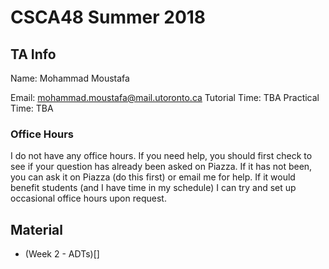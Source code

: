 # CSCA48 Summer 2018

## TA Info
Name: Mohammad Moustafa

Email: mohammad.moustafa@mail.utoronto.ca
Tutorial Time: TBA
Practical Time: TBA


### Office Hours
I do not have any office hours. If you need help, you should first check to see if your question has already been asked on Piazza. If it has not been, you can ask it on Piazza (do this first) or email me for help. If it would benefit students (and I have time in my schedule) I can try and set up occasional office hours upon request.


## Material

* (Week 2 - ADTs)[]

